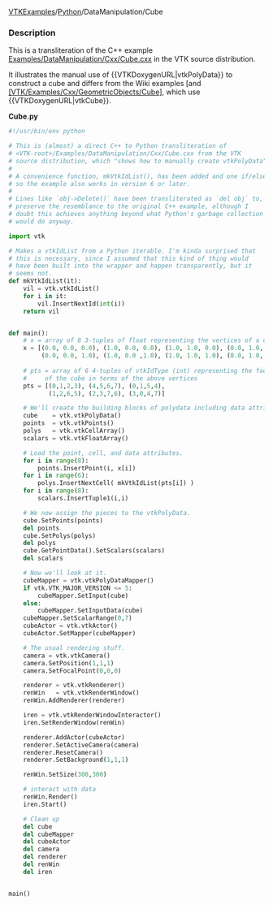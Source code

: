 [VTKExamples](Home)/[Python](Python)/DataManipulation/Cube

### Description
This is a transliteration of the C++ example [Examples/DataManipulation/Cxx/Cube.cxx](http://vtk.org/gitweb?p=VTK.git;a=blob;f=Examples/DataManipulation/Cxx/Cube.cxx) in the VTK source distribution.

It illustrates the manual use of {{VTKDoxygenURL|vtkPolyData}} to construct a cube and differs from the Wiki examples [and [[VTK/Examples/Cxx/GeometricObjects/Cube]]([VTK/Examples/Python/GeometricObjects/Display/Cube]]), which use {{VTKDoxygenURL|vtkCube}}.

**Cube.py**
```python
#!/usr/bin/env python

# This is (almost) a direct C++ to Python transliteration of
# <VTK-root>/Examples/DataManipulation/Cxx/Cube.cxx from the VTK
# source distribution, which "shows how to manually create vtkPolyData"
#
# A convenience function, mkVtkIdList(), has been added and one if/else
# so the example also works in version 6 or later.
#
# Lines like `obj->Delete()` have been transliterated as `del obj` to,
# preserve the resemblance to the original C++ example, although I 
# doubt this achieves anything beyond what Python's garbage collection
# would do anyway.

import vtk

# Makes a vtkIdList from a Python iterable. I'm kinda surprised that
# this is necessary, since I assumed that this kind of thing would
# have been built into the wrapper and happen transparently, but it
# seems not.
def mkVtkIdList(it):
    vil = vtk.vtkIdList()
    for i in it:
        vil.InsertNextId(int(i))
    return vil


def main():
    # x = array of 8 3-tuples of float representing the vertices of a cube:
    x = [(0.0, 0.0, 0.0), (1.0, 0.0, 0.0), (1.0, 1.0, 0.0), (0.0, 1.0, 0.0),
         (0.0, 0.0, 1.0), (1.0, 0.0 ,1.0), (1.0, 1.0, 1.0), (0.0, 1.0, 1.0)]
    
    # pts = array of 6 4-tuples of vtkIdType (int) representing the faces
    #     of the cube in terms of the above vertices
    pts = [(0,1,2,3), (4,5,6,7), (0,1,5,4),
           (1,2,6,5), (2,3,7,6), (3,0,4,7)]

    # We'll create the building blocks of polydata including data attributes.
    cube    = vtk.vtkPolyData()
    points  = vtk.vtkPoints()
    polys   = vtk.vtkCellArray()
    scalars = vtk.vtkFloatArray()

    # Load the point, cell, and data attributes.
    for i in range(8):
        points.InsertPoint(i, x[i])
    for i in range(6):
        polys.InsertNextCell( mkVtkIdList(pts[i]) )
    for i in range(8):
        scalars.InsertTuple1(i,i)

    # We now assign the pieces to the vtkPolyData.
    cube.SetPoints(points)
    del points
    cube.SetPolys(polys)
    del polys
    cube.GetPointData().SetScalars(scalars)
    del scalars

    # Now we'll look at it.
    cubeMapper = vtk.vtkPolyDataMapper()
    if vtk.VTK_MAJOR_VERSION <= 5:
        cubeMapper.SetInput(cube)
    else:
        cubeMapper.SetInputData(cube)
    cubeMapper.SetScalarRange(0,7)
    cubeActor = vtk.vtkActor()
    cubeActor.SetMapper(cubeMapper)

    # The usual rendering stuff.
    camera = vtk.vtkCamera()
    camera.SetPosition(1,1,1)
    camera.SetFocalPoint(0,0,0)

    renderer = vtk.vtkRenderer()
    renWin   = vtk.vtkRenderWindow()
    renWin.AddRenderer(renderer)

    iren = vtk.vtkRenderWindowInteractor()
    iren.SetRenderWindow(renWin)

    renderer.AddActor(cubeActor)
    renderer.SetActiveCamera(camera)
    renderer.ResetCamera()
    renderer.SetBackground(1,1,1)

    renWin.SetSize(300,300)

    # interact with data
    renWin.Render()
    iren.Start()

    # Clean up
    del cube
    del cubeMapper
    del cubeActor
    del camera
    del renderer
    del renWin
    del iren


main()
```
